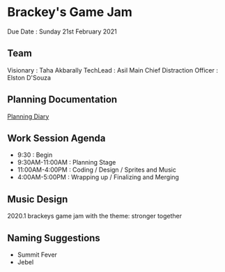 # Brackey's Game Jam

Due Date : Sunday 21st February 2021 

## Team 

Visionary : Taha Akbarally 
TechLead : Asil Main
Chief Distraction Officer : Elston D'Souza 

## Planning Documentation 

[Planning Diary](https://docs.google.com/document/d/1Rul964JcD5PXOVg_tMJk7egVrXoUBqF_Sp8ApOv-ELU/edit?usp=sharing)

## Work Session Agenda 

- 9:30 : Begin 
- 9:30AM-11:00AM : Planning Stage
- 11:00AM-4:00PM : Coding / Design / Sprites and Music  
- 4:00AM-5:00PM : Wrapping up / Finalizing and Merging 

## Music Design 
  
 2020.1 brackeys game jam with the theme: stronger together

## Naming Suggestions 
 - Summit Fever
 - Jebel

